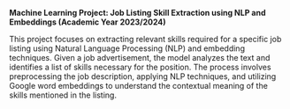 **Machine Learning Project: Job Listing Skill Extraction using NLP and Embeddings (Academic Year 2023/2024)**

This project focuses on extracting relevant skills required for a specific job listing using Natural Language Processing (NLP) and embedding techniques.
Given a job advertisement, the model analyzes the text and identifies a list of skills necessary for the position.
The process involves preprocessing the job description, applying NLP techniques, and utilizing Google word embeddings to understand the contextual meaning of the skills mentioned in the listing.
